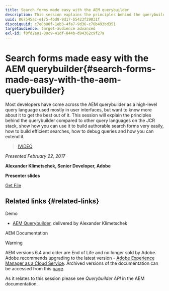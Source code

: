 ```yaml
---
title: Search forms made easy with the AEM querybuilder
description: This session explains the principles behind the querybuilder compared to other query languages on the JCR stack. It shows how you can use it to build authorable search forms easily, how to build efficient searches, how to debug queries, and how you can extend it.
uuid: 867545ac-e175-4bd8-9d17-b5423f29031f
discoiquuid: c7e8b80f-1eb3-4fa7-9d36-c76b493bd351
targetaudience: target-audience advanced
exl-id: f0fd2a81-80c9-41df-844b-d94362c9f27a
---
```

# Search forms made easy with the AEM querybuilder{#search-forms-made-easy-with-the-aem-querybuilder}

Most developers have come across the AEM querybuilder as a high-level query language used mostly in user interfaces, but want to know more about it to get the best out of it. This session will explain the principles behind the querybuilder compared to other query languages on the JCR stack, show how you can use it to build authorable search forms very easily, how to build efficient searches, how to debug queries and how you can extend it.

>[!VIDEO](https://video.tv.adobe.com/v/19139/?quality=9)

*Presented February 22, 2017*

**Alexander Klimetschek, Senior Developer, Adobe**

**Presenter slides**

[Get File](assets/aem-gems-querybuilder-2017.pdf)

## Related links {#related-links}

Demo

* [AEM Querybuilder](https://www.youtube.com/watch?v=yR9mcp9_MtY&list=PLHMjqSjX2bE7zaDKZ7KD-tuqVXooiKave), delivered by Alexander Klimetschek

AEM Documentation

>[!WARNING]
>
>AEM versions 6.4 and older are End of Life and no longer sold by Adobe.  Adobe recommends upgrading to the latest version - [Adobe Experience Manager as a Cloud Service](https://experienceleague.adobe.com/docs/experience-manager-cloud-service.html).  Archived versions of the documentation can be accessed from this [page](https://experienceleague.adobe.com/docs/experience-manager-release-information/aem-release-updates/previous-updates/aem-previous-versions.html).
>
>As it relates to this session please see *Querybuilder API* in the AEM documentation.

<!--
[Get back to the Overview](https://helpx.adobe.com/experience-manager/kt/eseminars/gems/aem-index.html)
-->
